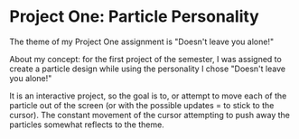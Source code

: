 # Project One: Particle Personality

The theme of my Project One assignment is "Doesn't leave you alone!" 

About my concept: for the first project of the semester, I was assigned
to create a particle design while using the personality I chose "Doesn't leave you alone!"

It is an interactive project, so the goal is to, or attempt to move each of the particle
out of the screen (or with the possible updates = to stick to the cursor). The constant
movement of the cursor attempting to push away the particles somewhat reflects to the theme. 
